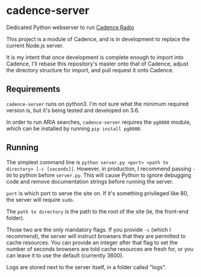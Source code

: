 # cadence-server
Dedicated Python webserver to run [Cadence Radio](https://github.com/kenellorando/cadence/)

This project is a module of Cadence, and is in development to replace the current Node.js server.

It is my intent that once development is complete enough to import into Cadence, I'll rebase this repository's master onto that of Cadence, adjust the directory structure for import, and pull request it onto Cadence.

## Requirements

`cadence-server` runs on python3. I'm not sure what the minimum required version is, but it's being tested and developed on 3.6.

In order to run ARIA searches, `cadence-server` requires the `pg8000` module, which can be installed by running `pip install pg8000`.

## Running

The simplest command line is `python server.py <port> <path to directory> [-c [seconds]]`. However, in production, I recommend passing `-OO` to python before `server.py`. This will cause Python to ignore debugging code and remove documentation strings before running the server.

`port` is which port to serve the site on. If it's something privileged like 80, the server will require `sudo`.

The `path to directory` is the path to the root of the site (ie, the front-end folder).

Those two are the only mandatory flags. If you provide `-c` (which I recommend), the server will instruct browsers that they are permitted to cache resources. You can provide an integer after that flag to set the number of seconds browsers are told cache resources are fresh for, or you can leave it to use the default (currently 3600).

Logs are stored next to the server itself, in a folder called "logs".
